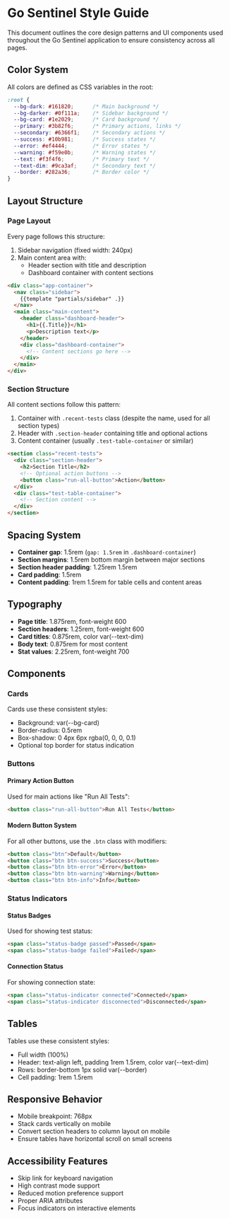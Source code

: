 # Go Sentinel Style Guide

This document outlines the core design patterns and UI components used throughout the Go Sentinel application to ensure consistency across all pages.

## Color System

All colors are defined as CSS variables in the root:

```css
:root {
  --bg-dark: #161820;      /* Main background */
  --bg-darker: #0f111a;    /* Sidebar background */
  --bg-card: #1e2029;      /* Card background */
  --primary: #3b82f6;      /* Primary actions, links */
  --secondary: #6366f1;    /* Secondary actions */
  --success: #10b981;      /* Success states */
  --error: #ef4444;        /* Error states */
  --warning: #f59e0b;      /* Warning states */
  --text: #f3f4f6;         /* Primary text */
  --text-dim: #9ca3af;     /* Secondary text */
  --border: #282a36;       /* Border color */
}
```

## Layout Structure

### Page Layout

Every page follows this structure:
1. Sidebar navigation (fixed width: 240px)
2. Main content area with:
   - Header section with title and description
   - Dashboard container with content sections

```html
<div class="app-container">
  <nav class="sidebar">
    {{template "partials/sidebar" .}}
  </nav>
  <main class="main-content">
    <header class="dashboard-header">
      <h1>{{.Title}}</h1>
      <p>Description text</p>
    </header>
    <div class="dashboard-container">
      <!-- Content sections go here -->
    </div>
  </main>
</div>
```

### Section Structure

All content sections follow this pattern:
1. Container with `.recent-tests` class (despite the name, used for all section types)
2. Header with `.section-header` containing title and optional actions
3. Content container (usually `.test-table-container` or similar)

```html
<section class="recent-tests">
  <div class="section-header">
    <h2>Section Title</h2>
    <!-- Optional action buttons -->
    <button class="run-all-button">Action</button>
  </div>
  <div class="test-table-container">
    <!-- Section content -->
  </div>
</section>
```

## Spacing System

- **Container gap**: 1.5rem (`gap: 1.5rem` in `.dashboard-container`)
- **Section margins**: 1.5rem bottom margin between major sections
- **Section header padding**: 1.25rem 1.5rem
- **Card padding**: 1.5rem
- **Content padding**: 1rem 1.5rem for table cells and content areas

## Typography

- **Page title**: 1.875rem, font-weight 600
- **Section headers**: 1.25rem, font-weight 600
- **Card titles**: 0.875rem, color var(--text-dim)
- **Body text**: 0.875rem for most content
- **Stat values**: 2.25rem, font-weight 700

## Components

### Cards

Cards use these consistent styles:
- Background: var(--bg-card)
- Border-radius: 0.5rem
- Box-shadow: 0 4px 6px rgba(0, 0, 0, 0.1)
- Optional top border for status indication

### Buttons

#### Primary Action Button
Used for main actions like "Run All Tests":
```html
<button class="run-all-button">Run All Tests</button>
```

#### Modern Button System
For all other buttons, use the `.btn` class with modifiers:
```html
<button class="btn">Default</button>
<button class="btn btn-success">Success</button>
<button class="btn btn-error">Error</button>
<button class="btn btn-warning">Warning</button>
<button class="btn btn-info">Info</button>
```

### Status Indicators

#### Status Badges
Used for showing test status:
```html
<span class="status-badge passed">Passed</span>
<span class="status-badge failed">Failed</span>
```

#### Connection Status
For showing connection state:
```html
<span class="status-indicator connected">Connected</span>
<span class="status-indicator disconnected">Disconnected</span>
```

## Tables

Tables use these consistent styles:
- Full width (100%)
- Header: text-align left, padding 1rem 1.5rem, color var(--text-dim)
- Rows: border-bottom 1px solid var(--border)
- Cell padding: 1rem 1.5rem

## Responsive Behavior

- Mobile breakpoint: 768px
- Stack cards vertically on mobile
- Convert section headers to column layout on mobile
- Ensure tables have horizontal scroll on small screens

## Accessibility Features

- Skip link for keyboard navigation
- High contrast mode support
- Reduced motion preference support
- Proper ARIA attributes
- Focus indicators on interactive elements
